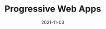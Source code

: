---
title: Progressive Web Apps
description: >
  Understanding what PWAs are is key for success. In this chapter, you will understand what they are, their benefits and current compatibility. 
authors:
  - firt
date: 2021-11-03
---